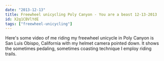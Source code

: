 ```yaml
---
date: "2013-12-13"
title: Freewheel unicycling Poly Canyon - You are a beast 12-13-2013
id: X2g1CBVlYdE
tags: ["freewheel-unicycling"]
---
```


Here's some video of me riding my freewheel unicycle in Poly Canyon is San Luis Obispo, California with my helmet camera pointed down. It shows the sometimes pedaling, sometimes coasting technique I employ riding trails.
